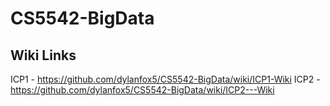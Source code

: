 # CS5542-BigData

## Wiki Links
ICP1 - https://github.com/dylanfox5/CS5542-BigData/wiki/ICP1-Wiki
ICP2 - https://github.com/dylanfox5/CS5542-BigData/wiki/ICP2---Wiki
